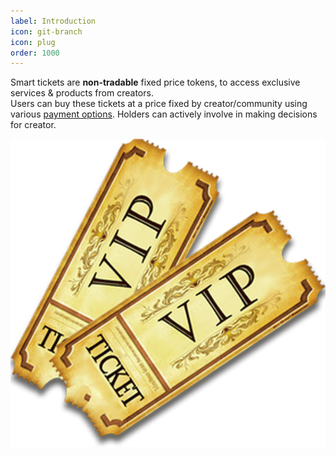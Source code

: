 ```yaml
---
label: Introduction
icon: git-branch
icon: plug
order: 1000
---
```

 
  Smart tickets are **non-tradable** fixed price tokens, to access exclusive services & products from creators.   
  Users can buy these tickets at a price fixed by creator/community using various [payment options](../payments). Holders can actively involve in making decisions for creator.
<!-- <img src="./assets/tickets.png" width="400" height="250" /> -->
![](../../assets/tickets.png)